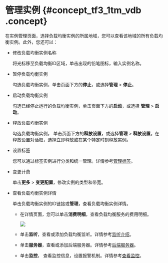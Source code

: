 # 管理实例 {#concept_tf3_1tm_vdb .concept}

在实例管理页面，选择负载均衡实例的所属地域，您可以查看该地域的所有负载均衡实例。此外，您还可以：

-   修改负载均衡实例名称

    将光标移至负载均衡ID区域，单击出现的铅笔图标，输入实例名称。

-   暂停负载均衡实例

    勾选负载均衡实例，单击页面下方的**停止**，或选择**管理** \> **停止**。

-   启动负载均衡实例

    勾选已经停止运行的负载均衡实例，单击页面下方的**启动**，或选择 **管理** \> **启动**。

-   释放负载均衡实例

    勾选负载均衡实例， 单击页面下方的**释放设置**，或选择**管理** \> **释放设置**。在释放设置对话框，选择立即释放或在某个特定时刻释放实例。

-   设置标签

    您可以通过标签实例进行分类和统一管理。详情参考[管理标签](intl.zh-CN/用户指南/负载均衡实例/管理标签.md#)。

-   变更计费

    单击**更多** \> **变更配置**，修改实例的类型和带宽。

-   查看负载均衡实例详情

    单击负载均衡实例的ID链接或**管理**，查看负载均衡实例详情。

    -   在详情页面，您可以单击**消费明细**，查看负载均衡服务的费用明细。

        ![](http://static-aliyun-doc.oss-cn-hangzhou.aliyuncs.com/assets/img/4116/2355_zh-CN.png)

    -   单击**监听**，查看或添加负载均衡监听。详情参考[监听介绍](intl.zh-CN/用户指南/监听/监听介绍.md#)。
    -   单击**服务器**，查看或添加后端服务器。详情参考[后端服务器](intl.zh-CN/用户指南/后端服务器.md#)。
    -   单击**监控**， 查看监控信息，设置报警机制。详情参考[查看监控](intl.zh-CN/用户指南/监控/查看监控.md#)。

